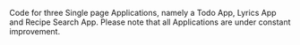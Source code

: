 Code for three Single page Applications, namely a Todo App, Lyrics App and Recipe Search App. Please note that all Applications are under constant improvement.

